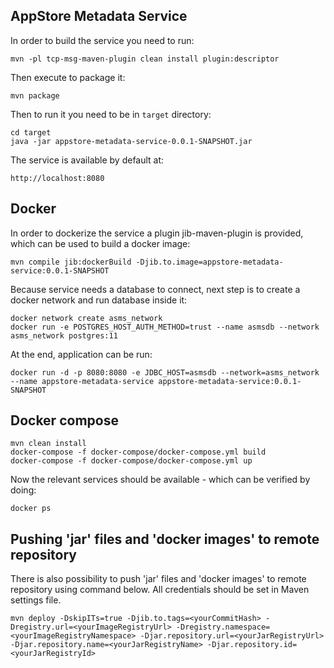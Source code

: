 AppStore Metadata Service
---

In order to build the service you need to run:

```
mvn -pl tcp-msg-maven-plugin clean install plugin:descriptor
```

Then execute to package it:

```
mvn package
```

Then to run it you need to be in `target` directory:

```
cd target
java -jar appstore-metadata-service-0.0.1-SNAPSHOT.jar
```

The service is available by default at:
 
```
http://localhost:8080
```

Docker
---

In order to dockerize the service a plugin jib-maven-plugin is provided, which can be used to build a docker image:

```
mvn compile jib:dockerBuild -Djib.to.image=appstore-metadata-service:0.0.1-SNAPSHOT
```

Because service needs a database to connect, next step is to create a docker network and run database inside it: 

```
docker network create asms_network
docker run -e POSTGRES_HOST_AUTH_METHOD=trust --name asmsdb --network asms_network postgres:11
```

At the end, application can be run:

```
docker run -d -p 8080:8080 -e JDBC_HOST=asmsdb --network=asms_network --name appstore-metadata-service appstore-metadata-service:0.0.1-SNAPSHOT
```

Docker compose
---

```
mvn clean install
docker-compose -f docker-compose/docker-compose.yml build
docker-compose -f docker-compose/docker-compose.yml up
```

Now the relevant services should be available - which can be verified by doing:

```
docker ps
```

Pushing 'jar' files and 'docker images' to remote repository
---

There is also possibility to push 'jar' files and 'docker images' to remote repository using command below. All credentials should be set in Maven settings file.
```
mvn deploy -DskipITs=true -Djib.to.tags=<yourCommitHash> -Dregistry.url=<yourImageRegistryUrl> -Dregistry.namespace=<yourImageRegistryNamespace> -Djar.repository.url=<yourJarRegistryUrl> -Djar.repository.name=<yourJarRegistryName> -Djar.repository.id=<yourJarRegistryId>
```